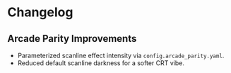 # Changelog

## Arcade Parity Improvements
- Parameterized scanline effect intensity via `config.arcade_parity.yaml`.
- Reduced default scanline darkness for a softer CRT vibe.
